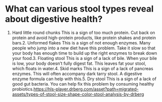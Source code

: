 # What can various stool types reveal about digestive health?

1. Hard little round chunks This is a sign of too much protein. Cut back on protein and avoid high-protein products, like protein shakes and protein bars.2. Unformed flakes This is a sign of not enough enzymes. Many people who jump into a new diet have this problem. Take it slow so that your body has enough time to build up the right enzymes to break down your food.3. Floating stool This is a sign of a lack of bile. When your bile is low, your body doesn’t fully digest fat. This leaves fat your stool, which floats in water.4. Skid marks This is a sign of a lack of pancreas enzymes. This will often accompany dark tarry stool. A digestive enzyme formula can help with this.5. Dry stool This is a sign of a lack of good gut bacteria. You can help fix this problem by consuming healthy probiotics.https://hls-player.drberg.com/asset?path=migrated-assets/types-of-stool-size-shape-color-stool-analysis-by-drberg